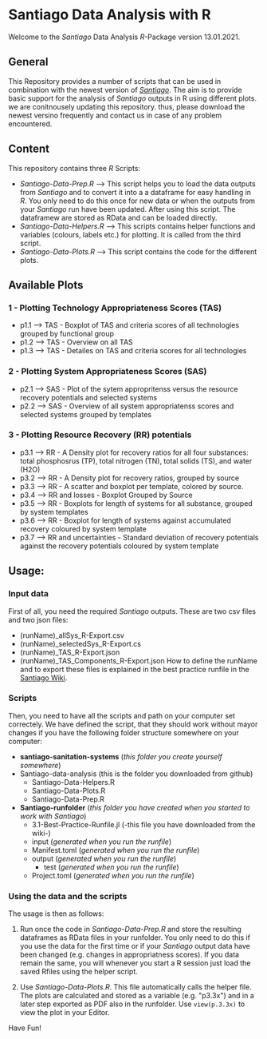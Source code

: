 # Santiago Data Analysis with R

Welcome to the _Santiago_ Data Analysis _R_-Package version 13.01.2021.

## General  

This Repository provides a number of scripts that can be used in combination with the newest version of [_Santiago_](https://github.com/santiago-sanitation-systems/Santiago.jl).
The aim is to provide basic support for the analysis of _Santiago_ outputs in R using different plots. 
we are conitnousely updating this repository. thus, please download the newest versino frequently and contact us in case of any problem encountered.

## Content
This repository contains three _R_ Scripts:  

* _Santiago-Data-Prep.R_ --> This script helps you to load the data outputs from _Santiago_ and to convert it into a a dataframe for easy handling in _R_. You only need to do this once for new data or when the outputs from your _Santiago_ run have been updated. After using this script. The dataframew are stored as RData and can be loaded directly.
* _Santiago-Data-Helpers.R_ --> This scripts contains helper functions and variables (colours, labels etc.) for plotting. It is called from the third script.
* _Santiago-Data-Plots.R_ --> This script contains the code for the different plots.

## Available Plots 
### 1 - Plotting Technology Appropriateness Scores (TAS)
* p1.1 --> TAS - Boxplot of TAS and criteria scores of all technologies grouped by functional group
* p1.2 --> TAS - Overview on all TAS
* p1.3 --> TAS - Detailes on TAS and criteria scores for all technologies
### 2 - Plotting System Appropriateness Scores (SAS)
* p2.1 --> SAS - Plot of the sytem appropritenss versus the resource recovery potentials and selected systems
* p2.2 --> SAS - Overview of all system appropriatenss scores and selected systems grouped by templates
### 3 - Plotting Resource Recovery (RR) potentials
* p3.1 --> RR - A Density plot for recovery ratios for all four substances: total phosphosrus (TP), total nitrogen (TN), total solids (TS), and water (H2O)
* p3.2 --> RR - A Density plot for recovery ratios, grouped by source
* p3.3 --> RR - A scatter and boxplot per template, colored by source.
* p3.4 --> RR and losses - Boxplot Grouped by Source 
* p3.5 --> RR - Boxplots for length of systems for all substance, grouped by system templates
* p3.6 --> RR - Boxplot for length of systems against accumulated recovery coloured by system template
* p3.7 --> RR and uncertainties - Standard deviation of recovery potentials against the recovery potentials coloured by system template

## Usage:
### Input data
First of all, you need the required _Santiago_ outputs. These are two csv files and two json files:
* (runName)_allSys_R-Export.csv
* (runName)_selectedSys_R-Export.cs
* (runName)_TAS_R-Export.json
* (runName)_TAS_Components_R-Export.json
How to define the runName and to export these files is explained in the best practice runfile in the [Santiago Wiki](https://github.com/santiago-sanitation-systems/Santiago.jl/wiki).

### Scripts
Then, you need to have all the scripts and path on your computer set correctely. We have defined the script, that they should work without mayor changes if you have the following folder structure somewhere on your computer:
* __santiago-sanitation-systems__ (_this folder you create yourself somewhere_)
 * Santiago-data-analysis (this is the folder you downloaded from github)
   * Santiago-Data-Helpers.R
   * Santiago-Data-Plots.R
   * Santiago-Data-Prep.R
 * __Santiago-runfolder__ (_this folder you have created when you started to work with Santiago_)
   * 3.1-Best-Practice-Runfile.jl (-this file you have downloaded from the wiki-)
   * input (_generated when you run the runfile_)
   * Manifest.toml (_generated when you run the runfile_)
   * output (_generated when you run the runfile_)
     * test (_generated when you run the runfile_)
   * Project.toml (_generated when you run the runfile_)

### Using the data and the scripts
The usage is then as follows:

1) Run once the code in _Santiago-Data-Prep.R_ and store the resulting dataframes as RData files in your runfolder. You only need to do this if you use the data for the first time or if your _Santiago_ output data have been changed (e.g. changes in appropriatness scores). If you data remain the same, you will whenever you start a R session just load the saved Rfiles using the helper script.

2) Use _Santiago-Data-Plots.R_. This file automatically calls the helper file.  The plots are calculated and stored as a variable (e.g. "p3.3x") and in a later step exported as PDF also in the runfolder. Use `view(p.3.3x)` to view the plot in your Editor. 


Have Fun!